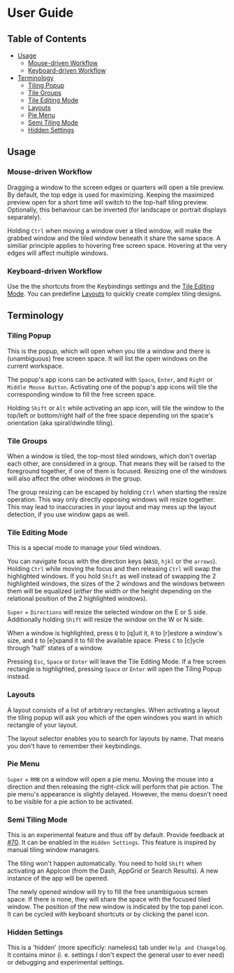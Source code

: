 # User Guide

## Table of Contents

- [Usage](#Usage)
    - [Mouse-driven Workflow](#Mouse-driven-Workflow)
    - [Keyboard-driven Workflow](#Keyboard-driven-Workflow)
- [Terminology](#Terminology)
    - [Tiling Popup](#Tiling-Popup)
    - [Tile Groups](#Tile-Groups)
    - [Tile Editing Mode](#Tile-Editing-Mode)
    - [Layouts](#Layouts)
    - [Pie Menu](#Pie-Menu)
    - [Semi Tiling Mode](#Semi-Tiling-Mode)
    - [Hidden Settings](#Hidden-Settings)

## Usage

### Mouse-driven Workflow

Dragging a window to the screen edges or quarters will open a tile preview. By default, the top edge is used for maximizing. Keeping the maximized preview open for a short time will switch to the top-half tiling preview. Optionally, this behaviour can be inverted (for landscape or portrait displays separately).

Holding `Ctrl` when moving a window over a tiled window, will make the grabbed window and the tiled window beneath it share the same space. A similiar principle applies to hovering free screen space. Hovering at the very edges will affect multiple windows.

### Keyboard-driven Workflow

Use the the shortcuts from the Keybindings settings and the [Tile Editing Mode](#Tile-Editing-Mode). You can predefine [Layouts](#Layouts) to quickly create complex tiling designs.

## Terminology

### Tiling Popup

This is the popup, which will open when you tile a window and there is (unambiguous) free screen space. It will list the open windows on the current workspace.

The popup's app icons can be activated with `Space`, `Enter`, and `Right` or `Middle Mouse Button`. Activating one of the popup's app icons will tile the corresponding window to fill the free screen space.

Holding `Shift` or `Alt` while activating an app icon, will tile the window to the top/left or bottom/right half of the free space depending on the space's orientation (aka spiral/dwindle tiling).

### Tile Groups

When a window is tiled, the top-most tiled windows, which don't overlap each other, are considered in a group. That means they will be raised to the foreground together, if one of them is focused. Resizing one of the windows will also affect the other windows in the group.

The group resizing can be escaped by holding `Ctrl` when starting the resize operation. This way only directly opposing windows will resize together. This may lead to inaccuracies in your layout and may mess up the layout detection, if you use window gaps as well.

### Tile Editing Mode

This is a special mode to manage your tiled windows.

You can navigate focus with the direction keys (`WASD`, `hjkl` or the `arrows`). Holding `Ctrl` while moving the focus and then releasing `Ctrl` will swap the highlighted windows. If you hold `Shift` as well instead of swapping the 2 highlighted windows, the sizes of the 2 windows and the windows between them will be equalized (*either* the width *or* the height depending on the relational position of the 2 highlighted windows).

`Super` + `Directions` will resize the selected window on the E or S side. Additionally holding `Shift` will resize the window on the W or N side.

When a window is highlighted, press `Q` to [q]uit it, `R` to [r]estore a window's size, and `E` to [e]xpand it to fill the available space. Press `C` to [c]ycle through 'half' states of a window.

Pressing `Esc`, `Space` or `Enter` will leave the Tile Editing Mode. If a free screen rectangle is highlighted, pressing `Space` or `Enter` will open the Tiling Popup instead.

### Layouts

A layout consists of a list of arbitrary rectangles. When activating a layout the tiling popup will ask you which of the open windows you want in which rectangle of your layout.

The layout selector enables you to search for layouts by name. That means you don't have to remember their keybindings.

### Pie Menu

`Super` + `RMB` on a window will open a pie menu. Moving the mouse into a direction and then releasing the right-click will perform that pie action. The pie menu's appearance is slightly delayed. However, the menu doesn't need to be visible for a pie action to be activated.

### Semi Tiling Mode

This is an experimental feature and thus off by default. Provide feedback at [#70](/../../issues/70). It can be enabled in the `Hidden Settings`. This feature is inspired by manual tiling window managers.

The tiling won't happen automatically. You need to hold `Shift` when activating an AppIcon (from the Dash, AppGrid or Search Results). A new instance of the app will be opened.

The newly opened window will try to fill the free unambiguous screen space. If there is none, they will share the space with the focused tiled window. The position of the new window is indicated by the top panel icon. It can be cycled with keyboard shortcuts or by clicking the panel icon.

### Hidden Settings

This is a 'hidden' (more specificly: nameless) tab under `Help and Changelog`. It contains minor (i. e. settings I don't expect the general user to ever need) or debugging and experimental settings.